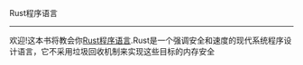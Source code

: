 Rust程序语言
- - - 
欢迎!这本书将教会你[Rust程序语言][rust].Rust是一个强调安全和速度的现代系统程序设计语言，它不采用垃圾回收机制来实现这些目标的内存安全







[rust]: http://www.rust-lang.org/ "home"
